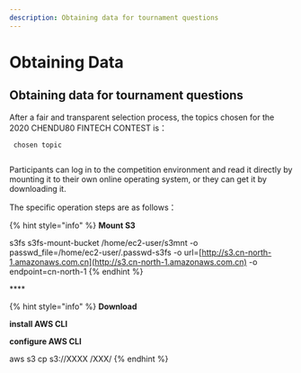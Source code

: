 ```yaml
---
description: Obtaining data for tournament questions
---
```


# Obtaining  Data

## Obtaining data for tournament questions

After a fair and transparent selection process, the topics chosen for the 2020 CHENDU80 FINTECH CONTEST is：

```
 chosen topic 
 
```

Participants can log in to the competition environment and read it directly by mounting it to their own online operating system, or they can get it by downloading it. 

The specific operation steps are as follows：

{% hint style="info" %}
**Mount S3** 

s3fs s3fs-mount-bucket /home/ec2-user/s3mnt -o passwd\_file=/home/ec2-user/.passwd-s3fs -o url=[http://s3.cn-north-1.amazonaws.com.cn](http://s3.cn-north-1.amazonaws.com.cn) -o endpoint=cn-north-1
{% endhint %}

\*\*\*\*

{% hint style="info" %}
 **Download**

**install AWS CLI**

**configure AWS CLI**

aws s3 cp s3://XXXX  /XXX/
{% endhint %}





